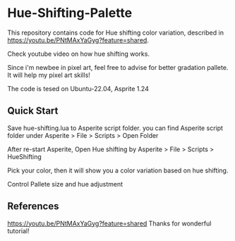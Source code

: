 # Hue-Shifting-Palette

This repository contains code for Hue shifting color variation, described in https://youtu.be/PNtMAxYaGyg?feature=shared. 


Check youtube video on how hue shifting works.


Since i'm newbee in pixel art, feel free to advise for better gradation pallete. It will help my pixel art skills!


The code is tesed on Ubuntu-22.04, Asprite 1.24

## Quick Start
Save hue-shifting.lua to Asperite script folder.
you can find Asperite script folder under Asperite > File > Scripts > Open Folder


After re-start Asperite, Open Hue shifting by
Asperite > File > Scripts > HueShifting 


Pick your color, then it will show you a color variation based on hue shifting.


Control Pallete size and hue adjustment


## References
https://youtu.be/PNtMAxYaGyg?feature=shared
Thanks for wonderful tutorial! 